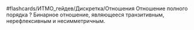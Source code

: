 #flashcards/ИТМО_гейдев/Дискретка/Отношения
Отношение полного порядка
?
Бинарное отношение, являющееся транзитивным, нерефлексивным и несимметричным.

